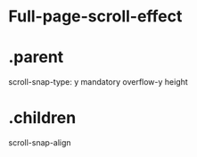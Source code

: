 # Full-page-scroll-effect

# .parent
scroll-snap-type: y mandatory
overflow-y
height

# .children
scroll-snap-align